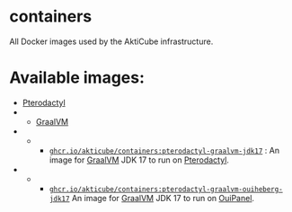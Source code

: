 # containers
All Docker images used by the AktiCube infrastructure.

# Available images:
- [Pterodactyl](https://pterodactyl.io/)
- - [GraalVM](https://graalvm.org/)
- - - [`ghcr.io/akticube/containers:pterodactyl-graalvm-jdk17`](https://github.com/AktiCube/containers/pkgs/container/containers/28718330?tag=pterodactyl-graalvm-jdk17) : An image for [GraalVM](https://graalvm.org/) JDK 17 to run on [Pterodactyl](https://pterodactyl.io/).
- - - [`ghcr.io/akticube/containers:pterodactyl-graalvm-ouiheberg-jdk17`](https://github.com/AktiCube/containers/pkgs/container/containers/28766452?tag=pterodactyl-graalvm-ouiheberg-jdk17) An image for [GraalVM](https://graalvm.org/) JDK 17 to run on [OuiPanel](https://ouipanel.fr).